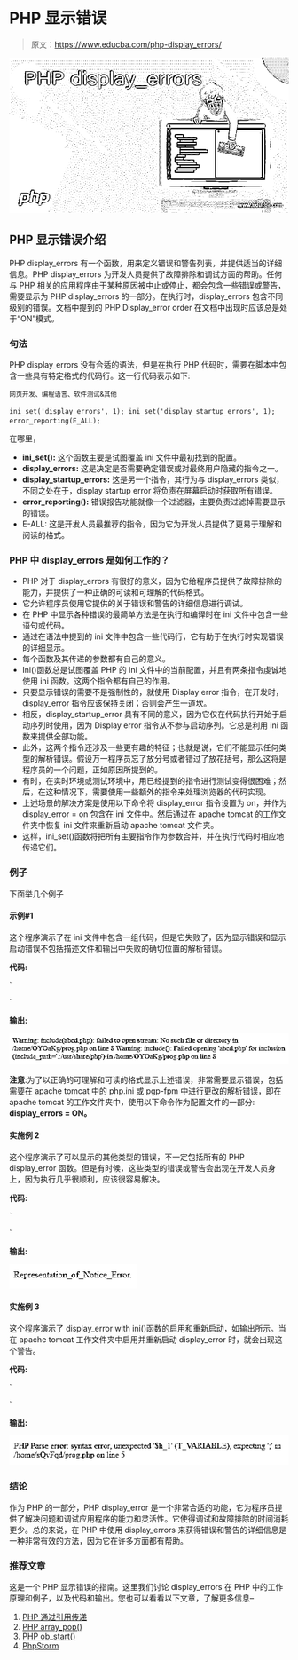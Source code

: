 # PHP 显示错误

> 原文：<https://www.educba.com/php-display_errors/>

![PHP display_errors](img/29783adf8ac66674374e341e5daaf745.png)



## PHP 显示错误介绍

PHP display_errors 有一个函数，用来定义错误和警告列表，并提供适当的详细信息。PHP display_errors 为开发人员提供了故障排除和调试方面的帮助。任何与 PHP 相关的应用程序由于某种原因被中止或停止，都会包含一些错误或警告，需要显示为 PHP display_errors 的一部分。在执行时，display_errors 包含不同级别的错误。文档中提到的 PHP Display_error order 在文档中出现时应该总是处于“ON”模式。

### 句法

PHP display_errors 没有合适的语法，但是在执行 PHP 代码时，需要在脚本中包含一些具有特定格式的代码行。这一行代码表示如下:

<small>网页开发、编程语言、软件测试&其他</small>

`ini_set('display_errors', 1);
ini_set('display_startup_errors', 1);
error_reporting(E_ALL);`

在哪里，

*   **ini_set():** 这个函数主要是试图覆盖 ini 文件中最初找到的配置。
*   **display_errors:** 这是决定是否需要确定错误或对最终用户隐藏的指令之一。
*   **display_startup_errors:** 这是另一个指令，其行为与 display_errors 类似，不同之处在于，display startup error 将负责在屏幕启动时获取所有错误。
*   **error_reporting():** 错误报告功能就像一个过滤器，主要负责过滤掉需要显示的错误。
*   E-ALL: 这是开发人员最推荐的指令，因为它为开发人员提供了更易于理解和阅读的格式。

### PHP 中 display_errors 是如何工作的？

*   PHP 对于 display_errors 有很好的意义，因为它给程序员提供了故障排除的能力，并提供了一种正确的可读和可理解的代码格式。
*   它允许程序员使用它提供的关于错误和警告的详细信息进行调试。
*   在 PHP 中显示各种错误的最简单方法是在执行和编译时在 ini 文件中包含一些语句或代码。
*   通过在语法中提到的 ini 文件中包含一些代码行，它有助于在执行时实现错误的详细显示。
*   每个函数及其传递的参数都有自己的意义。
*   Ini()函数总是试图覆盖 PHP 的 ini 文件中的当前配置，并且有两条指令虔诚地使用 ini 函数。这两个指令都有自己的作用。
*   只要显示错误的需要不是强制性的，就使用 Display error 指令，在开发时，display_error 指令应该保持关闭；否则会产生一道坎。
*   相反，display_startup_error 具有不同的意义，因为它仅在代码执行开始于启动序列时使用，因为 Display error 指令从不参与启动序列。它总是利用 ini 函数来提供全部功能。
*   此外，这两个指令还涉及一些更有趣的特征；也就是说，它们不能显示任何类型的解析错误。假设万一程序员忘了放分号或者错过了放花括号，那么这将是程序员的一个问题，正如原因所提到的。
*   有时，在实时环境或测试环境中，用已经提到的指令进行测试变得很困难；然后，在这种情况下，需要使用一些额外的指令来处理浏览器的代码实现。
*   上述场景的解决方案是使用以下命令将 display_error 指令设置为 on，并作为 display_error = on 包含在 ini 文件中。然后通过在 apache tomcat 的工作文件夹中恢复 ini 文件来重新启动 apache tomcat 文件夹。
*   这样，ini_set()函数将把所有主要指令作为参数合并，并在执行代码时相应地传递它们。

### 例子

下面举几个例子

#### 示例#1

这个程序演示了在 ini 文件中包含一组代码，但是它失败了，因为显示错误和显示启动错误不包括描述文件和输出中失败的确切位置的解析错误。

**代码:**

`<!DOCTYPE html>
<html>
<body>
<?php
ini_set('display_errors', 1);
ini_set('display_start_up_errors', 1);
error_reporting(E_ALL);
include("abcd.php");
?>
</body>
</html>`

**输出:**

![PHP display_errors output 1](img/0b508f1de6bf3b2364da9a533303b847.png)



**注意**:为了以正确的可理解和可读的格式显示上述错误，非常需要显示错误，包括需要在 apache tomcat 中的 php.ini 或 pgp-fpm 中进行更改的解析错误，即在 apache tomcat 的工作文件夹中，使用以下命令作为配置文件的一部分: **display_errors = ON。**

#### 实施例 2

这个程序演示了可以显示的其他类型的错误，不一定包括所有的 PHP display_error 函数。但是有时候，这些类型的错误或警告会出现在开发人员身上，因为执行几乎很顺利，应该很容易解决。

**代码:**

`<!DOCTYPE html>
<html>
<body>
<?php
$z = "Representation_of_Notice_Error.";
echo $z;
echo $Notice;
?>
</body>
</html>`

**输出:**

![PHP display_errors output 2](img/2a958745654f57931644e5d81c430e1f.png)



#### 实施例 3

这个程序演示了 display_error with ini()函数的启用和重新启动，如输出所示。当在 apache tomcat 工作文件夹中启用并重新启动 display_error 时，就会出现这个警告。

**代码:**

`<!DOCTYPE html>
<html>
<body>
<?php
for($h_1 = 1; $h_1 <= 8 $h_1++)
{
echo $h_1;
}
?>
</body>
</html>`

**输出:**

![PHP display_errors output 3](img/991ab613a082f60173a948b559d3e3ce.png)



### 结论

作为 PHP 的一部分，PHP display_error 是一个非常合适的功能，它为程序员提供了解决问题和调试应用程序的能力和灵活性。它使得调试和故障排除的时间消耗更少。总的来说，在 PHP 中使用 display_errors 来获得错误和警告的详细信息是一种非常有效的方法，因为它在许多方面都有帮助。

### 推荐文章

这是一个 PHP 显示错误的指南。这里我们讨论 display_errors 在 PHP 中的工作原理和例子，以及代码和输出。您也可以看看以下文章，了解更多信息–

1.  [PHP 通过引用传递](https://www.educba.com/php-pass-by-reference/)
2.  [PHP array_pop()](https://www.educba.com/php-array_pop/)
3.  [PHP ob_start()](https://www.educba.com/php-ob_start/)
4.  [PhpStorm](https://www.educba.com/phpstorm/)





